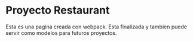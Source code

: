 # Proyecto Restaurant

Esta es una pagina creada con webpack.
Esta finalizada y tambien puede servir como modelos para futuros proyectos.
